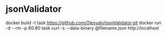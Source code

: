 # jsonValidator

docker build -t task https://github.com/OlesyaIv/jsonValidator.git
docker run -d --rm -p 80:80 task
curl -s --data-binary @filename.json http://localhost
